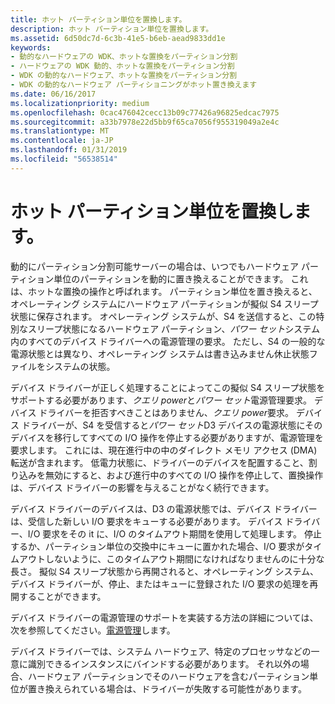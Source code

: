 ```yaml
---
title: ホット パーティション単位を置換します。
description: ホット パーティション単位を置換します。
ms.assetid: 6d50dc7d-6c3b-41e5-b6eb-aead9833dd1e
keywords:
- 動的なハードウェアの WDK、ホットな置換をパーティション分割
- ハードウェアの WDK 動的、ホットな置換をパーティション分割
- WDK の動的なハードウェア、ホットな置換をパーティション分割
- WDK の動的なハードウェア パーティショニングがホット置き換えます
ms.date: 06/16/2017
ms.localizationpriority: medium
ms.openlocfilehash: 0cac476042cecc13b09c77426a96825edcac7975
ms.sourcegitcommit: a33b7978e22d5bb9f65ca7056f955319049a2e4c
ms.translationtype: MT
ms.contentlocale: ja-JP
ms.lasthandoff: 01/31/2019
ms.locfileid: "56538514"
---
```

# <a name="hot-replace-of-partition-units"></a>ホット パーティション単位を置換します。


動的にパーティション分割可能サーバーの場合は、いつでもハードウェア パーティション単位のパーティションを動的に置き換えることができます。 これは、ホットな置換の操作と呼ばれます。 パーティション単位を置き換えると、オペレーティング システムにハードウェア パーティションが擬似 S4 スリープ状態に保存されます。 オペレーティング システムが、S4 を送信すると、この特別なスリープ状態になるハードウェア パーティション、*パワー セット*システム内のすべてのデバイス ドライバーへの電源管理の要求。 ただし、S4 の一般的な電源状態とは異なり、オペレーティング システムは書き込みません休止状態ファイルをシステムの状態。

デバイス ドライバーが正しく処理することによってこの擬似 S4 スリープ状態をサポートする必要があります、*クエリ power*と*パワー セット*電源管理要求。 デバイス ドライバーを拒否すべきことはありません、*クエリ power*要求。 デバイス ドライバーが、S4 を受信すると*パワー セット*D3 デバイスの電源状態にそのデバイスを移行してすべての I/O 操作を停止する必要がありますが、電源管理を要求します。 これには、現在進行中の中のダイレクト メモリ アクセス (DMA) 転送が含まれます。 低電力状態に、ドライバーのデバイスを配置すること、割り込みを無効にすると、および進行中のすべての I/O 操作を停止して、置換操作は、デバイス ドライバーの影響を与えることがなく続行できます。

デバイス ドライバーのデバイスは、D3 の電源状態では、デバイス ドライバーは、受信した新しい I/O 要求をキューする必要があります。 デバイス ドライバー、I/O 要求をその it に、I/O のタイムアウト期間を使用して処理します。 停止するか、パーティション単位の交換中にキューに置かれた場合、I/O 要求がタイムアウトしないように、このタイムアウト期間になければなりませんのに十分な長さ。 擬似 S4 スリープ状態から再開されると、オペレーティング システム、デバイス ドライバーが、停止、またはキューに登録された I/O 要求の処理を再開することができます。

デバイス ドライバーの電源管理のサポートを実装する方法の詳細については、次を参照してください。[電源管理](implementing-power-management.md)します。

デバイス ドライバーでは、システム ハードウェア、特定のプロセッサなどの一意に識別できるインスタンスにバインドする必要があります。 それ以外の場合、ハードウェア パーティションでそのハードウェアを含むパーティション単位が置き換えられている場合は、ドライバーが失敗する可能性があります。

 

 




